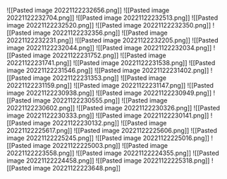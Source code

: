 ![[Pasted image 20221122232656.png]]
![[Pasted image 20221122232704.png]]
![[Pasted image 20221122232513.png]]
![[Pasted image 20221122232520.png]]
![[Pasted image 20221122232350.png]]
![[Pasted image 20221122232356.png]]
![[Pasted image 20221122232231.png]]
![[Pasted image 20221122232205.png]]
![[Pasted image 20221122232044.png]]
![[Pasted image 20221122232034.png]]
![[Pasted image 20221122231752.png]]
![[Pasted image 20221122231741.png]]
![[Pasted image 20221122231538.png]]
![[Pasted image 20221122231546.png]]
![[Pasted image 20221122231402.png]]
![[Pasted image 20221122231353.png]]
![[Pasted image 20221122231159.png]]
![[Pasted image 20221122231147.png]]
![[Pasted image 20221122230938.png]]
![[Pasted image 20221122230949.png]]
![[Pasted image 20221122230555.png]]
![[Pasted image 20221122230602.png]]
![[Pasted image 20221122230326.png]]
![[Pasted image 20221122230333.png]]
![[Pasted image 20221122230141.png]]
![[Pasted image 20221122230132.png]]
![[Pasted image 20221122225617.png]]
![[Pasted image 20221122225606.png]]
![[Pasted image 20221122225245.png]]
![[Pasted image 20221122225016.png]]
![[Pasted image 20221122225003.png]]
![[Pasted image 20221122223558.png]]
![[Pasted image 20221122224355.png]]
![[Pasted image 20221122224458.png]]
![[Pasted image 20221122225318.png]]
![[Pasted image 20221122223648.png]]